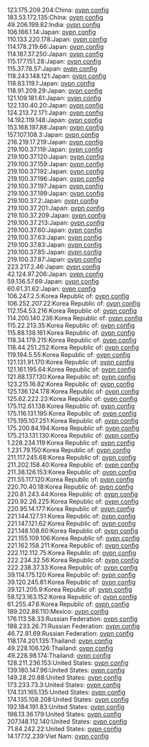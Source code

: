 123.175.209.204:China: [ovpn config](vpn/123_175_209_204.ovpn)  
183.53.172.135:China: [ovpn config](vpn/183_53_172_135.ovpn)  
49.206.199.82:India: [ovpn config](vpn/49_206_199_82.ovpn)  
106.166.1.14:Japan: [ovpn config](vpn/106_166_1_14.ovpn)  
110.133.220.178:Japan: [ovpn config](vpn/110_133_220_178.ovpn)  
114.178.219.66:Japan: [ovpn config](vpn/114_178_219_66.ovpn)  
114.187.37.250:Japan: [ovpn config](vpn/114_187_37_250.ovpn)  
115.177.151.28:Japan: [ovpn config](vpn/115_177_151_28.ovpn)  
115.37.78.57:Japan: [ovpn config](vpn/115_37_78_57.ovpn)  
118.243.148.121:Japan: [ovpn config](vpn/118_243_148_121.ovpn)  
118.83.119.1:Japan: [ovpn config](vpn/118_83_119_1.ovpn)  
118.91.209.29:Japan: [ovpn config](vpn/118_91_209_29.ovpn)  
121.109.181.61:Japan: [ovpn config](vpn/121_109_181_61.ovpn)  
122.130.40.20:Japan: [ovpn config](vpn/122_130_40_20.ovpn)  
124.213.72.171:Japan: [ovpn config](vpn/124_213_72_171.ovpn)  
14.192.119.148:Japan: [ovpn config](vpn/14_192_119_148.ovpn)  
153.168.197.88:Japan: [ovpn config](vpn/153_168_197_88.ovpn)  
157.107.108.3:Japan: [ovpn config](vpn/157_107_108_3.ovpn)  
218.219.17.219:Japan: [ovpn config](vpn/218_219_17_219.ovpn)  
219.100.37.119:Japan: [ovpn config](vpn/219_100_37_119.ovpn)  
219.100.37.120:Japan: [ovpn config](vpn/219_100_37_120.ovpn)  
219.100.37.159:Japan: [ovpn config](vpn/219_100_37_159.ovpn)  
219.100.37.192:Japan: [ovpn config](vpn/219_100_37_192.ovpn)  
219.100.37.196:Japan: [ovpn config](vpn/219_100_37_196.ovpn)  
219.100.37.197:Japan: [ovpn config](vpn/219_100_37_197.ovpn)  
219.100.37.199:Japan: [ovpn config](vpn/219_100_37_199.ovpn)  
219.100.37.2:Japan: [ovpn config](vpn/219_100_37_2.ovpn)  
219.100.37.201:Japan: [ovpn config](vpn/219_100_37_201.ovpn)  
219.100.37.209:Japan: [ovpn config](vpn/219_100_37_209.ovpn)  
219.100.37.213:Japan: [ovpn config](vpn/219_100_37_213.ovpn)  
219.100.37.60:Japan: [ovpn config](vpn/219_100_37_60.ovpn)  
219.100.37.63:Japan: [ovpn config](vpn/219_100_37_63.ovpn)  
219.100.37.83:Japan: [ovpn config](vpn/219_100_37_83.ovpn)  
219.100.37.85:Japan: [ovpn config](vpn/219_100_37_85.ovpn)  
219.100.37.87:Japan: [ovpn config](vpn/219_100_37_87.ovpn)  
223.217.2.46:Japan: [ovpn config](vpn/223_217_2_46.ovpn)  
42.124.97.206:Japan: [ovpn config](vpn/42_124_97_206.ovpn)  
59.136.57.69:Japan: [ovpn config](vpn/59_136_57_69.ovpn)  
60.61.31.62:Japan: [ovpn config](vpn/60_61_31_62.ovpn)  
106.247.2.5:Korea Republic of: [ovpn config](vpn/106_247_2_5.ovpn)  
106.252.207.22:Korea Republic of: [ovpn config](vpn/106_252_207_22.ovpn)  
112.154.53.216:Korea Republic of: [ovpn config](vpn/112_154_53_216.ovpn)  
114.200.140.236:Korea Republic of: [ovpn config](vpn/114_200_140_236.ovpn)  
115.22.213.35:Korea Republic of: [ovpn config](vpn/115_22_213_35.ovpn)  
115.88.138.161:Korea Republic of: [ovpn config](vpn/115_88_138_161.ovpn)  
118.34.179.215:Korea Republic of: [ovpn config](vpn/118_34_179_215.ovpn)  
118.44.251.252:Korea Republic of: [ovpn config](vpn/118_44_251_252.ovpn)  
119.194.5.55:Korea Republic of: [ovpn config](vpn/119_194_5_55.ovpn)  
121.131.91.170:Korea Republic of: [ovpn config](vpn/121_131_91_170.ovpn)  
121.161.195.64:Korea Republic of: [ovpn config](vpn/121_161_195_64.ovpn)  
121.88.137.130:Korea Republic of: [ovpn config](vpn/121_88_137_130.ovpn)  
123.215.16.82:Korea Republic of: [ovpn config](vpn/123_215_16_82.ovpn)  
125.136.124.178:Korea Republic of: [ovpn config](vpn/125_136_124_178.ovpn)  
125.62.222.23:Korea Republic of: [ovpn config](vpn/125_62_222_23.ovpn)  
175.112.61.138:Korea Republic of: [ovpn config](vpn/175_112_61_138.ovpn)  
175.116.131.195:Korea Republic of: [ovpn config](vpn/175_116_131_195.ovpn)  
175.195.107.251:Korea Republic of: [ovpn config](vpn/175_195_107_251.ovpn)  
175.200.84.194:Korea Republic of: [ovpn config](vpn/175_200_84_194.ovpn)  
175.213.131.130:Korea Republic of: [ovpn config](vpn/175_213_131_130.ovpn)  
1.228.234.119:Korea Republic of: [ovpn config](vpn/1_228_234_119.ovpn)  
1.231.79.150:Korea Republic of: [ovpn config](vpn/1_231_79_150.ovpn)  
211.117.245.68:Korea Republic of: [ovpn config](vpn/211_117_245_68.ovpn)  
211.202.158.40:Korea Republic of: [ovpn config](vpn/211_202_158_40.ovpn)  
211.38.126.153:Korea Republic of: [ovpn config](vpn/211_38_126_153.ovpn)  
211.55.117.120:Korea Republic of: [ovpn config](vpn/211_55_117_120.ovpn)  
220.70.40.18:Korea Republic of: [ovpn config](vpn/220_70_40_18.ovpn)  
220.81.243.44:Korea Republic of: [ovpn config](vpn/220_81_243_44.ovpn)  
220.92.26.225:Korea Republic of: [ovpn config](vpn/220_92_26_225.ovpn)  
220.95.14.177:Korea Republic of: [ovpn config](vpn/220_95_14_177.ovpn)  
221.144.127.51:Korea Republic of: [ovpn config](vpn/221_144_127_51.ovpn)  
221.147.121.62:Korea Republic of: [ovpn config](vpn/221_147_121_62.ovpn)  
221.148.108.60:Korea Republic of: [ovpn config](vpn/221_148_108_60.ovpn)  
221.155.109.106:Korea Republic of: [ovpn config](vpn/221_155_109_106.ovpn)  
221.162.158.211:Korea Republic of: [ovpn config](vpn/221_162_158_211.ovpn)  
222.112.112.75:Korea Republic of: [ovpn config](vpn/222_112_112_75.ovpn)  
222.234.32.56:Korea Republic of: [ovpn config](vpn/222_234_32_56.ovpn)  
222.238.37.33:Korea Republic of: [ovpn config](vpn/222_238_37_33.ovpn)  
39.114.175.120:Korea Republic of: [ovpn config](vpn/39_114_175_120.ovpn)  
39.120.245.81:Korea Republic of: [ovpn config](vpn/39_120_245_81.ovpn)  
39.121.205.9:Korea Republic of: [ovpn config](vpn/39_121_205_9.ovpn)  
58.123.163.152:Korea Republic of: [ovpn config](vpn/58_123_163_152.ovpn)  
61.255.47.6:Korea Republic of: [ovpn config](vpn/61_255_47_6.ovpn)  
189.202.86.110:Mexico: [ovpn config](vpn/189_202_86_110.ovpn)  
176.113.58.33:Russian Federation: [ovpn config](vpn/176_113_58_33.ovpn)  
188.233.26.71:Russian Federation: [ovpn config](vpn/188_233_26_71.ovpn)  
46.72.81.69:Russian Federation: [ovpn config](vpn/46_72_81_69.ovpn)  
118.174.201.135:Thailand: [ovpn config](vpn/118_174_201_135.ovpn)  
49.228.106.126:Thailand: [ovpn config](vpn/49_228_106_126.ovpn)  
49.228.98.174:Thailand: [ovpn config](vpn/49_228_98_174.ovpn)  
128.211.236.153:United States: [ovpn config](vpn/128_211_236_153.ovpn)  
139.180.147.96:United States: [ovpn config](vpn/139_180_147_96.ovpn)  
149.28.20.88:United States: [ovpn config](vpn/149_28_20_88.ovpn)  
173.233.73.3:United States: [ovpn config](vpn/173_233_73_3.ovpn)  
174.131.165.135:United States: [ovpn config](vpn/174_131_165_135.ovpn)  
174.135.108.208:United States: [ovpn config](vpn/174_135_108_208.ovpn)  
192.184.191.83:United States: [ovpn config](vpn/192_184_191_83.ovpn)  
198.13.36.179:United States: [ovpn config](vpn/198_13_36_179.ovpn)  
207.148.112.140:United States: [ovpn config](vpn/207_148_112_140.ovpn)  
71.84.242.22:United States: [ovpn config](vpn/71_84_242_22.ovpn)  
14.177.12.239:Viet Nam: [ovpn config](vpn/14_177_12_239.ovpn)  

